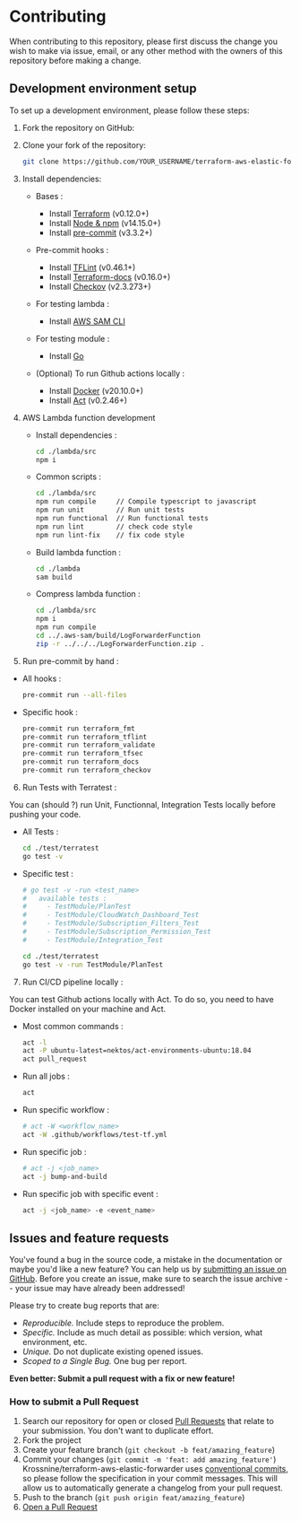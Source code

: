 # Contributing

When contributing to this repository, please first discuss the change you wish to make via issue, email, or any other method with the owners of this repository before making a change.


## Development environment setup

To set up a development environment, please follow these steps:

1. Fork the repository on GitHub:

2. Clone your fork of the repository:

   ```sh
   git clone https://github.com/YOUR_USERNAME/terraform-aws-elastic-forwarder.git
   ```

3. Install dependencies:

    - Bases :
      - Install [Terraform](https://www.terraform.io/downloads.html) (v0.12.0+)
      - Install [Node & npm](https://nodejs.org/en/download) (v14.15.0+)
      - Install [pre-commit](https://pre-commit.com/#install) (v3.3.2+)

    - Pre-commit hooks :
      - Install [TFLint](https://github.com/terraform-linters/tflint) (v0.46.1+)
      - Install [Terraform-docs](https://terraform-docs.io/user-guide/installation/) (v0.16.0+)
      - Install [Checkov](https://github.com/bridgecrewio/checkov#installation) (v2.3.273+)

    - For testing lambda :
      - Install [AWS SAM CLI](https://docs.aws.amazon.com/serverless-application-model/latest/developerguide/install-sam-cli.html#install-sam-cli-instructions)

    - For testing module :
      - Install [Go](https://go.dev/doc/install)

    - (Optional) To run Github actions locally :
      - Install [Docker](https://docs.docker.com/get-docker/) (v20.10.0+)
      - Install [Act](https://github.com/nektos/act#installation-through-package-managers) (v0.2.46+)


4. AWS Lambda function development

    - Install dependencies :
      ```sh
      cd ./lambda/src
      npm i
      ```

    - Common scripts :
      ```sh
      cd ./lambda/src
      npm run compile     // Compile typescript to javascript
      npm run unit        // Run unit tests
      npm run functional  // Run functional tests
      npm run lint        // check code style
      npm run lint-fix    // fix code style
      ```

    - Build lambda function :
      ```sh
      cd ./lambda
      sam build
      ```

    - Compress lambda function :
      ```sh
      cd ./lambda/src
      npm i
      npm run compile
      cd ../.aws-sam/build/LogForwarderFunction
      zip -r ../../../LogForwarderFunction.zip .
      ```

5. Run pre-commit by hand :

  - All hooks :
    ```sh
    pre-commit run --all-files
    ```

  - Specific hook :
    ```sh
    pre-commit run terraform_fmt
    pre-commit run terraform_tflint
    pre-commit run terraform_validate
    pre-commit run terraform_tfsec
    pre-commit run terraform_docs
    pre-commit run terraform_checkov
    ```

6. Run Tests with Terratest :

You can (should ?) run Unit, Functionnal, Integration Tests locally before pushing your code.

  - All Tests :
    ```sh
    cd ./test/terratest
    go test -v
    ```

  - Specific test :
    ```sh
    # go test -v -run <test_name>
    #   available tests :
    #     - TestModule/PlanTest
    #     - TestModule/CloudWatch_Dashboard_Test
    #     - TestModule/Subscription_Filters_Test
    #     - TestModule/Subscription_Permission_Test
    #     - TestModule/Integration_Test

    cd ./test/terratest
    go test -v -run TestModule/PlanTest
    ```

7. Run CI/CD pipeline locally :

You can test Github actions locally with Act. To do so, you need to have Docker installed on your machine and Act.

  - Most common commands :
    ```sh
    act -l
    act -P ubuntu-latest=nektos/act-environments-ubuntu:18.04
    act pull_request
    ```

  - Run all jobs :
    ```sh
    act
    ```

  - Run specific workflow :
    ```sh
    # act -W <workflow_name>
    act -W .github/workflows/test-tf.yml
    ```

  - Run specific job :
    ```sh
    # act -j <job_name>
    act -j bump-and-build
    ```

  - Run specific job with specific event :
    ```sh
    act -j <job_name> -e <event_name>
    ```

## Issues and feature requests

You've found a bug in the source code, a mistake in the documentation or maybe you'd like a new feature? You can help us by [submitting an issue on GitHub](https://github.com/Krossnine/terraform-aws-elastic-forwarder/issues). Before you create an issue, make sure to search the issue archive -- your issue may have already been addressed!

Please try to create bug reports that are:

- _Reproducible._ Include steps to reproduce the problem.
- _Specific._ Include as much detail as possible: which version, what environment, etc.
- _Unique._ Do not duplicate existing opened issues.
- _Scoped to a Single Bug._ One bug per report.

**Even better: Submit a pull request with a fix or new feature!**

### How to submit a Pull Request

1. Search our repository for open or closed
   [Pull Requests](https://github.com/Krossnine/terraform-aws-elastic-forwarder/pulls)
   that relate to your submission. You don't want to duplicate effort.
2. Fork the project
3. Create your feature branch (`git checkout -b feat/amazing_feature`)
4. Commit your changes (`git commit -m 'feat: add amazing_feature'`)
   Krossnine/terraform-aws-elastic-forwarder uses [conventional commits](https://www.conventionalcommits.org), so please follow the specification in your commit messages. This will allow us to automatically generate a changelog from your pull request.
5. Push to the branch (`git push origin feat/amazing_feature`)
6. [Open a Pull Request](https://github.com/Krossnine/terraform-aws-elastic-forwarder/compare?expand=1)
